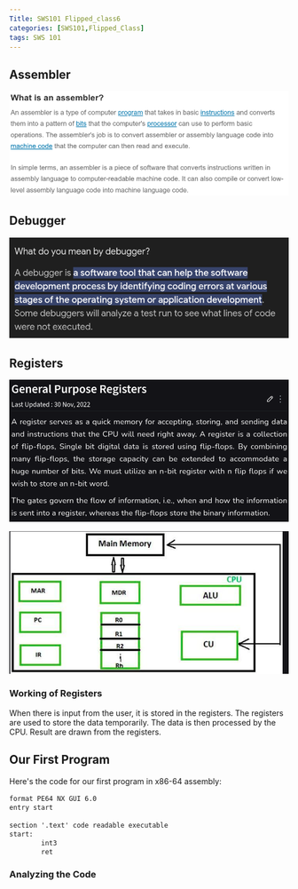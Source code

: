 ```yaml
---
Title: SWS101 Flipped_class6
categories: [SWS101,Flipped_Class]
tags: SWS 101
---
```


## Assembler

![assembler](../assets/swsflippedclass6/assembler.png)

## Debugger

![debugger](../assets/swsflippedclass6/debugger.png)

## Registers

![registers](../assets/swsflippedclass6/register.png)

![register pic](../assets/swsflippedclass6/registerpic.png)

### Working of Registers

When there is input from the user, it is stored in the registers. The registers are used to store the data temporarily. The data is then processed by the CPU. Result are drawn from the registers.



## Our First Program

Here's the code for our first program in x86-64 assembly:


    format PE64 NX GUI 6.0
    entry start

    section '.text' code readable executable
    start:
            int3
            ret

### Analyzing the Code
